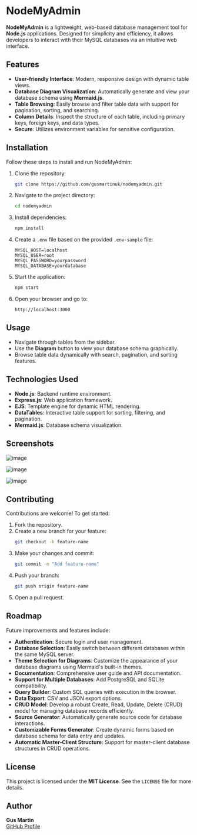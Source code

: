 # NodeMyAdmin

**NodeMyAdmin** is a lightweight, web-based database management tool for **Node.js** applications. Designed for simplicity and efficiency, it allows developers to interact with their MySQL databases via an intuitive web interface.

## Features

- **User-friendly Interface**: Modern, responsive design with dynamic table views.
- **Database Diagram Visualization**: Automatically generate and view your database schema using **Mermaid.js**.
- **Table Browsing**: Easily browse and filter table data with support for pagination, sorting, and searching.
- **Column Details**: Inspect the structure of each table, including primary keys, foreign keys, and data types.
- **Secure**: Utilizes environment variables for sensitive configuration.

## Installation

Follow these steps to install and run NodeMyAdmin:

1. Clone the repository:
   ```bash
   git clone https://github.com/gusmartinuk/nodemyadmin.git
   ```

2. Navigate to the project directory:
   ```bash
   cd nodemyadmin
   ```

3. Install dependencies:
   ```bash
   npm install
   ```

4. Create a `.env` file based on the provided `.env-sample` file:
   ```plaintext
   MYSQL_HOST=localhost
   MYSQL_USER=root
   MYSQL_PASSWORD=yourpassword
   MYSQL_DATABASE=yourdatabase
   ```

5. Start the application:
   ```bash
   npm start
   ```

6. Open your browser and go to:
   ```
   http://localhost:3000
   ```

## Usage

- Navigate through tables from the sidebar.
- Use the **Diagram** button to view your database schema graphically.
- Browse table data dynamically with search, pagination, and sorting features.

## Technologies Used

- **Node.js**: Backend runtime environment.
- **Express.js**: Web application framework.
- **EJS**: Template engine for dynamic HTML rendering.
- **DataTables**: Interactive table support for sorting, filtering, and pagination.
- **Mermaid.js**: Database schema visualization.

## Screenshots

![image](https://github.com/user-attachments/assets/09bb8a61-b3a7-42e5-b2a7-47b96388314f)

![image](https://github.com/user-attachments/assets/2c20a647-4b64-4249-ba86-2422b57955e9)

![image](https://github.com/user-attachments/assets/4bcdaf12-dd49-46e9-8e07-01239d7ae138)

## Contributing

Contributions are welcome! To get started:

1. Fork the repository.
2. Create a new branch for your feature:
   ```bash
   git checkout -b feature-name
   ```
3. Make your changes and commit:
   ```bash
   git commit -m "Add feature-name"
   ```
4. Push your branch:
   ```bash
   git push origin feature-name
   ```
5. Open a pull request.

## Roadmap

Future improvements and features include:
- **Authentication**: Secure login and user management.
- **Database Selection**: Easily switch between different databases within the same MySQL server.
- **Theme Selection for Diagrams**: Customize the appearance of your database diagrams using Mermaid's built-in themes.
- **Documentation**: Comprehensive user guide and API documentation. 
- **Support for Multiple Databases**: Add PostgreSQL and SQLite compatibility.
- **Query Builder**: Custom SQL queries with execution in the browser.
- **Data Export**: CSV and JSON export options.
- **CRUD Model**: Develop a robust Create, Read, Update, Delete (CRUD) model for managing database records efficiently.
- **Source Generator**: Automatically generate source code for database interactions.
- **Customizable Forms Generator**: Create dynamic forms based on database schema for data entry and updates.
- **Automatic Master-Client Structure**: Support for master-client database structures in CRUD operations.

## License
This project is licensed under the **MIT License**. See the `LICENSE` file for more details.

## Author

**Gus Martin**  
[GitHub Profile](https://github.com/gusmartinuk)
